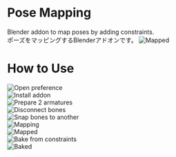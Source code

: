 # Pose Mapping
Blender addon to map poses by adding constraints.  
ポーズをマッピングするBlenderアドオンです。
![Mapped](https://user-images.githubusercontent.com/20571538/75976601-17224180-5f1e-11ea-8819-d5a1d9a04b6f.png)  
# How to Use
![Open preference](https://user-images.githubusercontent.com/20571538/75975469-eb05c100-5f1b-11ea-8e8f-c5c30a90dbd7.png)  
![Install addon](https://user-images.githubusercontent.com/20571538/75975476-ee00b180-5f1b-11ea-8c06-1baa15ad8854.png)  
![Prepare 2 armatures](https://user-images.githubusercontent.com/20571538/75975916-bc3c1a80-5f1c-11ea-9adf-85a3eeac2c3a.png)  
![Disconnect bones](https://user-images.githubusercontent.com/20571538/75976049-01f8e300-5f1d-11ea-8815-7b05c2bce0de.png)  
![Snap bones to another](https://user-images.githubusercontent.com/20571538/75976402-b7c43180-5f1d-11ea-96ac-4a697d31e692.png)  
![Mapping](https://user-images.githubusercontent.com/20571538/75976502-eb9f5700-5f1d-11ea-8722-e208e1e91211.png)  
![Mapped](https://user-images.githubusercontent.com/20571538/75976601-17224180-5f1e-11ea-8819-d5a1d9a04b6f.png)  
![Bake from constraints](https://user-images.githubusercontent.com/20571538/75976756-62d4eb00-5f1e-11ea-952d-79425b852d75.png)  
![Baked](https://user-images.githubusercontent.com/20571538/75976952-b6dfcf80-5f1e-11ea-929c-616f051d86a5.png)  



